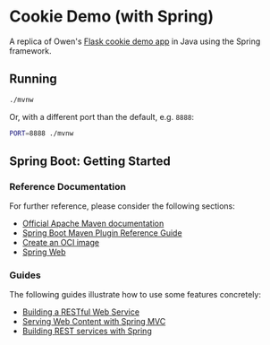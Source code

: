 # Cookie Demo (with Spring)

A replica of Owen's
[Flask cookie demo app](https://git.doit.wisc.edu/cdis/cs/courses/cs506/sp2023/l1_09/cookie-demo)
in Java using the Spring framework.


## Running

```sh
./mvnw
```

Or, with a different port than the default, e.g. `8888`:

```sh
PORT=8888 ./mvnw
```


## Spring Boot: Getting Started

### Reference Documentation
For further reference, please consider the following sections:

* [Official Apache Maven documentation](https://maven.apache.org/guides/index.html)
* [Spring Boot Maven Plugin Reference Guide](https://docs.spring.io/spring-boot/docs/3.0.5/maven-plugin/reference/html/)
* [Create an OCI image](https://docs.spring.io/spring-boot/docs/3.0.5/maven-plugin/reference/html/#build-image)
* [Spring Web](https://docs.spring.io/spring-boot/docs/3.0.5/reference/htmlsingle/#web)

### Guides
The following guides illustrate how to use some features concretely:

* [Building a RESTful Web Service](https://spring.io/guides/gs/rest-service/)
* [Serving Web Content with Spring MVC](https://spring.io/guides/gs/serving-web-content/)
* [Building REST services with Spring](https://spring.io/guides/tutorials/rest/)
